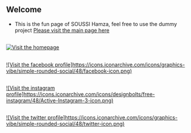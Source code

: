 ## Welcome
- This is the fun page of SOUSSI Hamza, feel free to use the dummy project
<a href="https://feelbad-dz.github.io/soussihamzadev/">Please visit the main page here </a>
##
[![Visit the homepage](https://icons.iconarchive.com/icons/double-j-design/origami-colored-pencil/48/blue-home-icon.png)](https://feelbad-dz.github.io/soussihamzadev/)
##
[![Visit the facebook profile]https://icons.iconarchive.com/icons/graphics-vibe/simple-rounded-social/48/facebook-icon.png)](https://www.facebook.com/FeelbadSoussiWolfgun/)
##
[![Visit the instagram profile]https://icons.iconarchive.com/icons/designbolts/free-instagram/48/Active-Instagram-3-icon.png)](https://www.instagram.com/feelbaddz/)
##
[![Visit the twitter profile]https://icons.iconarchive.com/icons/graphics-vibe/simple-rounded-social/48/twitter-icon.png)](https://twitter.com/Feelbad_Wolfgun/)
